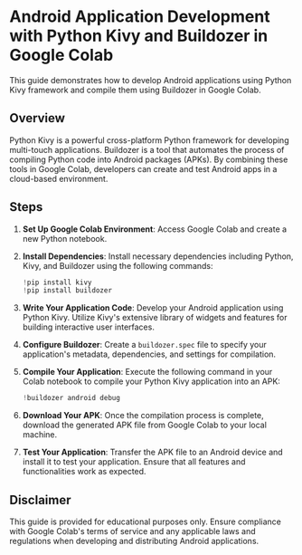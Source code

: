 # Android Application Development with Python Kivy and Buildozer in Google Colab

This guide demonstrates how to develop Android applications using Python Kivy framework and compile them using Buildozer in Google Colab.

## Overview

Python Kivy is a powerful cross-platform Python framework for developing multi-touch applications. Buildozer is a tool that automates the process of compiling Python code into Android packages (APKs). By combining these tools in Google Colab, developers can create and test Android apps in a cloud-based environment.

## Steps

1. **Set Up Google Colab Environment**: Access Google Colab and create a new Python notebook.

2. **Install Dependencies**: Install necessary dependencies including Python, Kivy, and Buildozer using the following commands:
    ```python
    !pip install kivy
    !pip install buildozer
    ```

3. **Write Your Application Code**: Develop your Android application using Python Kivy. Utilize Kivy's extensive library of widgets and features for building interactive user interfaces.

4. **Configure Buildozer**: Create a `buildozer.spec` file to specify your application's metadata, dependencies, and settings for compilation.

5. **Compile Your Application**: Execute the following command in your Colab notebook to compile your Python Kivy application into an APK:
    ```python
    !buildozer android debug
    ```

6. **Download Your APK**: Once the compilation process is complete, download the generated APK file from Google Colab to your local machine.

7. **Test Your Application**: Transfer the APK file to an Android device and install it to test your application. Ensure that all features and functionalities work as expected.

## Disclaimer

This guide is provided for educational purposes only. Ensure compliance with Google Colab's terms of service and any applicable laws and regulations when developing and distributing Android applications.

